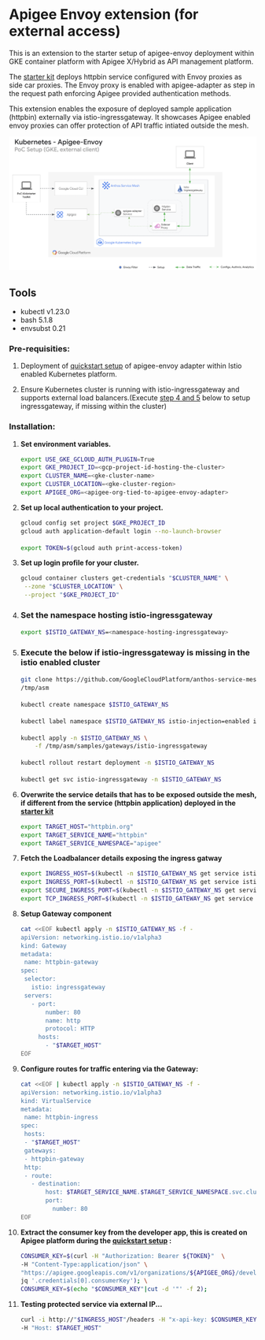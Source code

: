 # Apigee Envoy extension (for external access)

This is an extension to the starter setup of apigee-envoy deployment within GKE container platform with Apigee X/Hybrid as API management platform. 

The [starter kit](https://github.com/apigee/devrel/tree/main/tools/apigee-envoy-quickstart#envoy-with-apigee-adapter-as-containers-within-kubernetes-platform) deploys httpbin service configured with Envoy proxies as side car proxies. The Envoy proxy is enabled with apigee-adapter as step in the request path enforcing  Apigee provided authentication methods.

This extension enables the exposure of deployed sample application (httpbin) externally via istio-ingressgateway. It showcases Apigee enabled envoy proxies can offer protection of API traffic intiated outside the mesh. 

![poc-setup](../assets/istio-apigee-envoy-external.png)

## Tools

* kubectl v1.23.0
* bash 5.1.8
* envsubst 0.21

### Pre-requisities:

1. Deployment of [quickstart setup](https://github.com/apigee/devrel/tree/main/tools/apigee-envoy-quickstart#envoy-with-apigee-adapter-as-containers-within-kubernetes-platform) of apigee-envoy adapter within Istio enabled Kubernetes platform. 

1. Ensure Kubernetes cluster is running with istio-ingressgateway and supports external load balancers.(Execute [step 4 and 5](#set-the-namespace-hosting-istio-ingressgateway) below to setup ingressgateway, if missing within the cluster)

### Installation:

1. **Set environment variables.** 
    ```bash
    export USE_GKE_GCLOUD_AUTH_PLUGIN=True
    export GKE_PROJECT_ID=<gcp-project-id-hosting-the-cluster>
    export CLUSTER_NAME=<gke-cluster-name>
    export CLUSTER_LOCATION=<gke-cluster-region>
    export APIGEE_ORG=<apigee-org-tied-to-apigee-envoy-adapter>
    ```

1. **Set up local authentication to your project.**
    ```bash
    gcloud config set project $GKE_PROJECT_ID
    gcloud auth application-default login --no-launch-browser

    export TOKEN=$(gcloud auth print-access-token)
    ```

1. **Set up login profile for your cluster.**
    ```bash
    gcloud container clusters get-credentials "$CLUSTER_NAME" \
     --zone "$CLUSTER_LOCATION" \
     --project "$GKE_PROJECT_ID"
    ```

1. ### Set the namespace hosting istio-ingressgateway
    ```bash
    export $ISTIO_GATEWAY_NS=<namespace-hosting-ingressgateway>
    ```  

1. ### Execute the below if istio-ingressgateway is missing in the istio enabled cluster
    ```bash
    git clone https://github.com/GoogleCloudPlatform/anthos-service-mesh-packages.git \
    /tmp/asm

    kubectl create namespace $ISTIO_GATEWAY_NS

    kubectl label namespace $ISTIO_GATEWAY_NS istio-injection=enabled istio.io/rev-

    kubectl apply -n $ISTIO_GATEWAY_NS \
        -f /tmp/asm/samples/gateways/istio-ingressgateway

    kubectl rollout restart deployment -n $ISTIO_GATEWAY_NS

    kubectl get svc istio-ingressgateway -n $ISTIO_GATEWAY_NS
    ```

1. **Overwrite the service details that has to be exposed outside the mesh, if different from the service (httpbin application) deployed in the [starter kit](https://github.com/apigee/devrel/tree/main/tools/apigee-envoy-quickstart#envoy-with-apigee-adapter-as-containers-within-kubernetes-platform)**
    ```bash
    export TARGET_HOST="httpbin.org"
    export TARGET_SERVICE_NAME="httpbin"
    export TARGET_SERVICE_NAMESPACE="apigee"
    ```

1. **Fetch the Loadbalancer details exposing the ingress gatway**
    ```bash
    export INGRESS_HOST=$(kubectl -n $ISTIO_GATEWAY_NS get service istio-ingressgateway -o jsonpath='{.status.loadBalancer.ingress[0].ip}')
    export INGRESS_PORT=$(kubectl -n $ISTIO_GATEWAY_NS get service istio-ingressgateway -o jsonpath='{.spec.ports[?(@.name=="http2")].port}')
    export SECURE_INGRESS_PORT=$(kubectl -n $ISTIO_GATEWAY_NS get service istio-ingressgateway -o jsonpath='{.spec.ports[?(@.name=="https")].port}')
    export TCP_INGRESS_PORT=$(kubectl -n $ISTIO_GATEWAY_NS get service istio-ingressgateway -o jsonpath='{.spec.ports[?(@.name=="tcp")].port}')
    ```

1. **Setup Gateway component**
    ```bash
   cat <<EOF kubectl apply -n $ISTIO_GATEWAY_NS -f -
   apiVersion: networking.istio.io/v1alpha3
   kind: Gateway
   metadata:
     name: httpbin-gateway
   spec:
     selector:
       istio: ingressgateway
     servers:
       - port:
           number: 80
           name: http
           protocol: HTTP
         hosts:
           - "$TARGET_HOST"
   EOF
    ```

1. **Configure routes for traffic entering via the Gateway:**
    ```bash
   cat <<EOF | kubectl apply -n $ISTIO_GATEWAY_NS -f -
   apiVersion: networking.istio.io/v1alpha3
   kind: VirtualService
   metadata:
     name: httpbin-ingress
   spec:
     hosts:
     - "$TARGET_HOST"
     gateways:
     - httpbin-gateway
     http:
     - route:
       - destination:
           host: $TARGET_SERVICE_NAME.$TARGET_SERVICE_NAMESPACE.svc.cluster.local
           port:
             number: 80
   EOF
    ```

1. **Extract the consumer key from the developer app, this is created on Apigee platform during the [quickstart setup](https://github.com/apigee/devrel/tree/main/tools/apigee-envoy-quickstart#envoy-with-apigee-adapter-as-containers-within-kubernetes-platform) :**
    ```bash
    CONSUMER_KEY=$(curl -H "Authorization: Bearer ${TOKEN}"  \
    -H "Content-Type:application/json" \
    "https://apigee.googleapis.com/v1/organizations/${APIGEE_ORG}/developers/test-envoy@google.com/apps/envoy-adapter-dev-app" | \
    jq '.credentials[0].consumerKey'); \
    CONSUMER_KEY=$(echo "$CONSUMER_KEY"|cut -d '"' -f 2); 
    ```

1. **Testing protected service via external IP...**
    ```bash
    curl -i http://"$INGRESS_HOST"/headers -H "x-api-key: $CONSUMER_KEY" \
    -H "Host: $TARGET_HOST"
    ```
